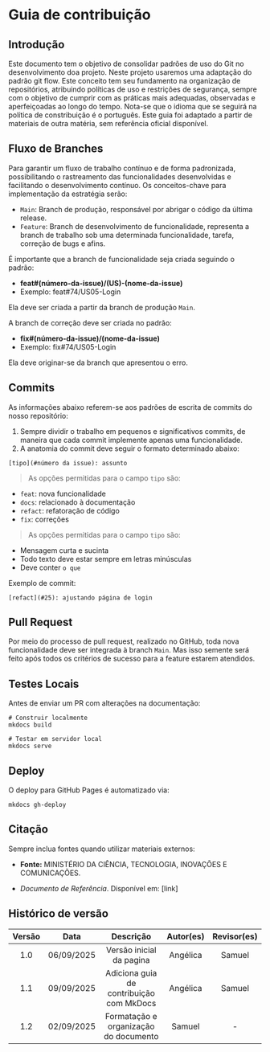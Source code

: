 # Guia de contribuição

## Introdução

Este documento tem o objetivo de consolidar padrões de uso do Git no desenvolvimento doa projeto. Neste projeto usaremos uma adaptação do padrão git flow. Este conceito tem seu fundamento na organização de repositórios, atribuindo políticas de uso e restrições de segurança, sempre com o objetivo de cumprir com as práticas mais adequadas, observadas e aperfeiçoadas ao longo do tempo. Nota-se que o idioma que se seguirá na política de constribuição é o português. Este guia foi adaptado a partir de materiais de outra matéria, sem referência oficial disponível.

## Fluxo de Branches

Para garantir um fluxo de trabalho contínuo e de forma padronizada, possibilitando o rastreamento das funcionalidades desenvolvidas e facilitando o desenvolvimento contínuo. Os conceitos-chave para implementação da estratégia serão:

- `Main`: Branch de produção, responsável por abrigar o código da última release.
- `Feature`: Branch de desenvolvimento de funcionalidade, representa a branch de trabalho sob uma determinada funcionalidade, tarefa, correção de bugs e afins.

É importante que a branch de funcionalidade seja criada seguindo o padrão:

- <b>feat#(número-da-issue)/(US)-(nome-da-issue)</b>
- Exemplo: feat#74/US05-Login

Ela deve ser criada a partir da branch de produção `Main`.

A branch de correção deve ser criada no padrão:

- <b>fix#(número-da-issue)/(nome-da-issue)</b>
- Exemplo: fix#74/US05-Login

Ela deve originar-se da branch que apresentou o erro.

## Commits

As informações abaixo referem-se aos padrões de escrita de commits do nosso repositório:

1. Sempre dividir o trabalho em pequenos e significativos commits, de maneira que cada commit implemente apenas uma funcionalidade.
2. A anatomia do commit deve seguir o formato determinado abaixo:

```
[tipo](#número da issue): assunto
```

> As opções permitidas para o campo `tipo` são:

- `feat`: nova funcionalidade
- `docs`: relacionado à documentação
- `refact`: refatoração de código
- `fix`: correções

> As opções permitidas para o campo `tipo` são:

- Mensagem curta e sucinta
- Todo texto deve estar sempre em letras minúsculas
- Deve conter `o que`

Exemplo de commit:

```
[refact](#25): ajustando página de login
```

## Pull Request

Por meio do processo de pull request, realizado no GitHub, toda nova funcionalidade deve ser integrada à branch `Main`. Mas isso semente será feito após todos os critérios de sucesso para a feature estarem atendidos.

## Testes Locais

Antes de enviar um PR com alterações na documentação:

```
# Construir localmente
mkdocs build

# Testar em servidor local
mkdocs serve
```

## Deploy

O deploy para GitHub Pages é automatizado via:

```
mkdocs gh-deploy
```

## Citação

Sempre inclua fontes quando utilizar materiais externos:

- **Fonte:** MINISTÉRIO DA CIÊNCIA, TECNOLOGIA, INOVAÇÕES E COMUNICAÇÕES.

- _Documento de Referência_. Disponível em: [link]

## Histórico de versão

| Versão |    Data    |                Descrição                 | Autor(es) | Revisor(es) |
| :----: | :--------: | :--------------------------------------: | :-------: | :---------: |
|  1.0   | 06/09/2025 |         Versão inicial da pagina         | Angélica  |   Samuel    |
|  1.1   | 09/09/2025 | Adiciona guia de contribuição com MkDocs | Angélica  |   Samuel    |
|  1.2   | 02/09/2025 |  Formatação e organização do documento   |  Samuel   |      -      |
